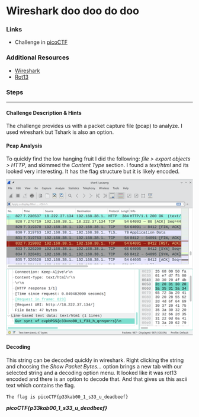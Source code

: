 # Wireshark doo doo do doo

### Links

- Challenge in [picoCTF](https://play.picoctf.org/practice/challenge/115)

### Additional Resources

- [Wireshark](https://www.wireshark.org/)
- [Rot13](https://rot13.com/)

### Steps

---

#### Challenge Description & Hints

The challenge provides us with a packet capture file (pcap) to analyze. I used wireshark but Tshark is also an option.

#### Pcap Analysis

To quickly find the low hanging fruit I did the following: *file > export objects > HTTP*, and skimmed the *Content Type* section. I found a *text/html* and its looked very interesting. It has the flag structure but it is likely encoded.

![pcap file](images/encoded-msg.png)

#### Decoding

This string can be decoded quickly in wireshark. Right clicking the string and choosing the *Show Packet Bytes...* option brings a new tab with our selected string and a decoding option menu. It looked like it was rot13 encoded and there is an option to decode that. And that gives us this ascii text which contains the flag.
```
The flag is picoCTF{p33kab00_1_s33_u_deadbeef}
```

***picoCTF{p33kab00_1_s33_u_deadbeef}***